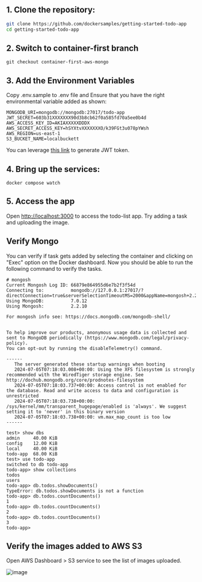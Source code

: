 ## 1. Clone the repository:

```sh
git clone https://github.com/dockersamples/getting-started-todo-app
cd getting-started-todo-app
```

## 2. Switch to container-first branch

```
git checkout container-first-aws-mongo
```


## 3. Add the Environment Variables

Copy .env.sample to .env file and Ensure that you have the right environmental variable added as shown:

```
MONGODB_URI=mongodb://mongodb:27017/todo-app
JWT_SECRET=603b31XXXXXXX90d3b8cb62f0a585fd70a5ee0b4d
AWS_ACCESS_KEY_ID=AKIAXXXXXDDDX
AWS_SECRET_ACCESS_KEY=hSYXtvXXXXXXXO/k39FGt3u078pYWsh
AWS_REGION=us-east-1
S3_BUCKET_NAME=localbuckett
```

You can leverage [this link](https://www.javainuse.com/jwtgenerator) to generate JWT token.


## 4. Bring up the services:

```
docker compose watch
```

## 5. Access the app

Open [http://localhost:3000](http://localhost:3000) to access the todo-list app.
Try adding a task and uploading the image.


## Verify Mongo

You can verify if task gets added by selecting the container and clicking on "Exec" option on the Docker dashboard.
Now you should be able to run the following command to verify the tasks.

```
# mongosh
Current Mongosh Log ID: 66879e864955d6e7b2f3f54d
Connecting to:          mongodb://127.0.0.1:27017/?directConnection=true&serverSelectionTimeoutMS=2000&appName=mongosh+2.2.10
Using MongoDB:          7.0.12
Using Mongosh:          2.2.10

For mongosh info see: https://docs.mongodb.com/mongodb-shell/


To help improve our products, anonymous usage data is collected and sent to MongoDB periodically (https://www.mongodb.com/legal/privacy-policy).
You can opt-out by running the disableTelemetry() command.

------
   The server generated these startup warnings when booting
   2024-07-05T07:18:03.008+00:00: Using the XFS filesystem is strongly recommended with the WiredTiger storage engine. See http://dochub.mongodb.org/core/prodnotes-filesystem
   2024-07-05T07:18:03.737+00:00: Access control is not enabled for the database. Read and write access to data and configuration is unrestricted
   2024-07-05T07:18:03.738+00:00: /sys/kernel/mm/transparent_hugepage/enabled is 'always'. We suggest setting it to 'never' in this binary version
   2024-07-05T07:18:03.738+00:00: vm.max_map_count is too low
------

test> show dbs
admin     40.00 KiB
config    12.00 KiB
local     40.00 KiB
todo-app  68.00 KiB
test> use todo-app
switched to db todo-app
todo-app> show collections
todos
users
todo-app> db.todos.showDocuments()
TypeError: db.todos.showDocuments is not a function
todo-app> db.todos.countDocuments()
1
todo-app> db.todos.countDocuments()
2
todo-app> db.todos.countDocuments()
3
todo-app>
```

## Verify the images added to AWS S3

Open AWS Dashboard > S3 service to see the list of images uploaded.

![image](https://github.com/dockersamples/getting-started-todo-app/assets/313480/ffb64c22-f358-41ef-a7a6-2c1055d43753)



